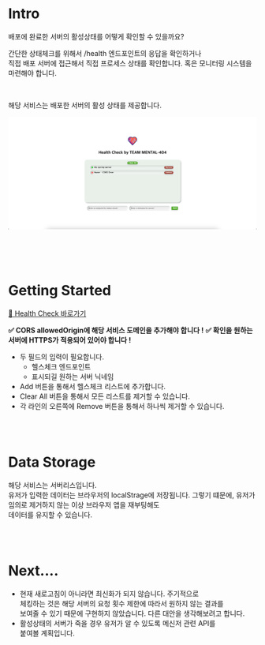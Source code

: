 # Intro

배포에 완료한 서버의 활성상태를 어떻게 확인할 수 있을까요?

간단한 상태체크를 위해서 /health 엔드포인트의 응답을 확인하거나  
직접 배포 서버에 접근해서 직접 프로세스 상태를 확인합니다. 
혹은 모니터링 시스템을 마련해야 합니다. 

<br>

해당 서비스는 배포한 서버의 활성 상태를 제공합니다.  

<img src="./temp.png">

<br><br><br>

#  Getting Started


[🔗 Health Check 바로가기](https://main--storied-dolphin-620dbc.netlify.app/)  

__✅ CORS allowedOrigin에 해당 서비스 도메인을 추가해야 합니다 !__
__✅ 확인을 원하는 서버에 HTTPS가 적용되어 있어야 합니다 !__

- 두 필드의 입력이 필요합니다.
    - 헬스체크 엔드포인트
    - 표시되길 원하는 서버 닉네임  
- Add 버튼을 통해서 헬스체크 리스트에 추가합니다.
- Clear All 버튼을 통해서 모든 리스트를 제거할 수 있습니다.  
- 각 라인의 오른쪽에 Remove 버튼을 통해서 하나씩 제거할 수 있습니다.


<br><br>

# Data Storage  
해당 서비스는 서버리스입니다.  
유저가 입력한 데이터는 브라우저의 localStrage에 저장됩니다.
그렇기 떄문에, 유저가 임의로 제거하지 않는 이상 브라우저 앱을 재부팅해도  
데이터를 유지할 수 있습니다.


<br><br>

# Next....

- 현재 새로고침이 아니라면 최신화가 되지 않습니다. 주기적으로  
체킹하는 것은 해당 서버의 요청 횟수 제한에 따라서 원하지 않는 결과를  
보여줄 수 있기 때문에 구현하지 않았습니다. 다른 대안을 생각해보려고 합니다.
- 활성상태의 서버가 죽을 경우 유저가 알 수 있도록 메신저 관련 API를  
붙여볼 계획입니다.

